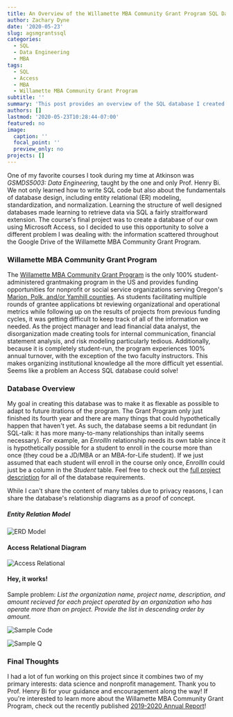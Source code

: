 ```yaml
---
title: An Overview of the Willamette MBA Community Grant Program SQL Database
author: Zachary Dyne
date: '2020-05-23'
slug: agsmgrantssql
categories:
  - SQL
  - Data Engineering
  - MBA
tags:
  - SQL
  - Access
  - MBA
  - Willamette MBA Community Grant Program
subtitle: ''
summary: 'This post provides an overview of the SQL database I created for the Willamette MBA Community Grant Program during my MBA.'
authors: []
lastmod: '2020-05-23T10:28:44-07:00'
featured: no
image:
  caption: ''
  focal_point: ''
  preview_only: no
projects: []
---
```


One of my favorite courses I took during my time at Atkinson was *GSMDS5003: Data Engineering*, taught by the one and only Prof. Henry Bi. We not only learned how to write SQL code but also about the fundamentals of database design, including entity relational (ER) modeling, standardization, and normalization. Learning the structure of well designed databases made learning to retrieve data via SQL a fairly straitforward extension. The course's final project was to create a database of our own using Microsoft Access, so I decided to use this opportunity to solve a different problem I was dealing with: the information scattered throughout the Google Drive of the Willamette MBA Community Grant Program.

### Willamette MBA Community Grant Program

The [Willamette MBA Community Grant Program](https://www.agsmgrants.com/) is the only 100% student-administered grantmaking program in the US and provides funding opportunities for nonprofit or social service organizations serving Oregon's [Marion, Polk, and/or Yamhill counties](https://geology.com/county-map/oregon.shtml). As students facilitating multiple rounds of grantee applications bt reviewing organizational and operational metrics while following up on the results of projects from previous funding cycles, it was getting difficult to keep track of all of the information we needed. As the project manager and lead financial data analyst, the disorganization made creating tools for internal communication, financial statement analysis, and risk modeling particularly tedious. Additionally, because it is completely student-run, the program experiences 100% annual turnover, with the exception of the two faculty instructors. This makes organizing institutional knowledge all the more difficult yet essential. Seems like a problem an Access SQL database could solve!

### Database Overview

My goal in creating this database was to make it as flexable as possible to adapt to future itrations of the program. The Grant Program only just finished its fourth year and there are many things that could hypothetically happen that haven't yet. As such, the database seems a bit redundant (in SQL-talk: it has more many-to-many relationships than initally seems necessary). For example, an *EnrollIn* relationship needs its own table since it is hypothetically possible for a student to enroll in the course more than once (they coud be a JD/MBA or an MBA-for-Life student). If we just assumed that each student will enroll in the course only once, *EnrollIn* could just be a column in the *Student*  table. Feel free to check out the [full project description](https://drive.google.com/file/d/1rOdZmnAYQa-UH4V_KDCOjGDaF2aHaYjl/view?usp=sharing) for all of the database requirements.

While I can't share the content of many tables due to privacy reasons, I can share the database's relationship diagrams as a proof of concept. 

##### Entity Relation Model

![ERD Model](/post/AGSMGrantSQL/2020-05-23-an-overview-of-the-willamette-mba-community-grant-program-sql-database_files/ERDModel.PNG)

#### Access Relational Diagram
![Access Relational](/post/AGSMGrantSQL/2020-05-23-an-overview-of-the-willamette-mba-community-grant-program-sql-database_files/AccessRelation.PNG)

#### Hey, it works!
Sample problem: *List the organization name, project name, description, and amount recieved for each project operated by an organization who has operate more than on project. Provide the list in descending order by amount.*

![Sample Code](/post/AGSMGrantSQL/2020-05-23-an-overview-of-the-willamette-mba-community-grant-program-sql-database_files/SampleCode.PNG)

![Sample Q](/post/AGSMGrantSQL/2020-05-23-an-overview-of-the-willamette-mba-community-grant-program-sql-database_files/SampleQ.PNG)

### Final Thoughts

I had a lot of fun working on this project since it combines two of my primary interests: data science and nonprofit management. Thank you to Prof. Henry Bi for your guidance and encouragement along the way! If you're interested to learn more about the Willamette MBA Community Grant Program, check out the recently published [2019-2020 Annual Report](https://static1.squarespace.com/static/5d96678c577c9008fd68696b/t/5eb30597c5e14117f3481700/1588790698192/WUMBA_PICI_Y4_AnnualReport2020.pdf)! 

